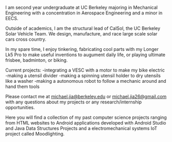 I am second year undergraduate at UC Berkeley majoring in Mechanical Engineering with a concentration in Aerospace Engineering and a minor in EECS. 

Outside of academics, I am the structural lead of CalSol, the UC Berkeley Solar Vehicle Team. We design, manufacture, and race large scale solar cars cross country.

In my spare time, I enjoy tinkering, fabricating cool parts with my Longer Lk5 Pro to make useful inventions to augument daily life, or playing ultimate frisbee, badminton, or biking. 

Current projects:
-integrating a VESC with a motor to make my bike electric
-making a utensil divider
-making a spinning utensil holder to dry utensils like a washer
-making a autonomous robot to follow a mechanic around and hand them tools

Please contact me at michael.jia@berkeley.edu or michael.jia26@gmail.com with any questions about my projects or any research/internship opportunities. 

Here you will find a collection of my past computer science projects ranging from HTML websites to Android applications developed with Android Studio and Java Data Structures Projects and a electromechanical systems IoT project called Moodlighting.
